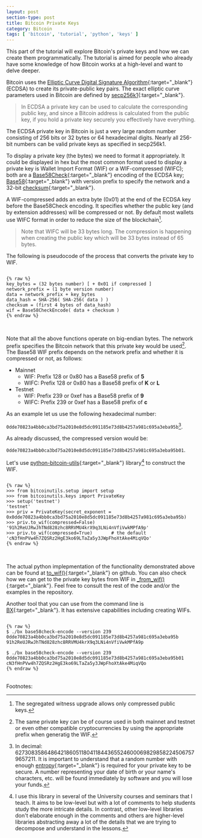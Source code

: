 ```yaml
---
layout: post
section-type: post
title: Bitcoin Private Keys
category: Bitcoin
tags: [ 'bitcoin', 'tutorial', 'python', 'keys' ]
---
```


This part of the tutorial will explore Bitcoin's private keys and how we can create them programmatically. The tutorial is aimed for people who already have some knowledge of how Bitcoin works at a high-level and want to delve deeper. 

Bitcoin uses the [Elliptic Curve Digital Signature Algorithm](https://en.wikipedia.org/wiki/Elliptic_Curve_Digital_Signature_Algorithm){:target="_blank"} (ECDSA) to create its private-public key pairs. The exact elliptic curve parameters used in Bitcoin are defined by [secp256k1](https://en.bitcoin.it/wiki/Secp256k1){:target="_blank"}.
	 
> In ECDSA a private key can be used to calculate the corresponding public key, and since a Bitcoin address is calculated from the public key, if you hold a private key securely you effectively have everything.

The ECDSA private key in Bitcoin is just a very large random number consisting of 256 bits or 32 bytes or 64 hexadecimal digits. Nearly all 256-bit numbers can be valid private keys as specified in secp256k1.

To display a private key (the bytes) we need to format it appropriately. It could be displayed in hex but the most common format used to display a private key is Wallet Import Format (WIF) or a WIF-compressed (WIFC); both are a [Base58Check](https://en.bitcoin.it/wiki/Base58Check_encoding){:target="_blank"} encoding of the ECDSA key; [Base58](https://en.wikipedia.org/wiki/Base58){:target="_blank"} with version prefix to specify the network and a 32-bit [checksum](https://en.wikipedia.org/wiki/Checksum){:target="_blank"}.

A WIF-compressed adds an extra byte (0x01) at the end of the ECDSA key before the Base58Check encoding. It specifies whether the public key (and by extension addresses) will be compressed or not. By default most wallets use WIFC format in order to reduce the size of the blockchain[^1].

> Note that WIFC will be 33 bytes long. The compression is happening when creating the public key which will be 33 bytes instead of 65 bytes.

The following is pseudocode of the process that converts the private key to WIF.

<pre><code data-trim class="bash">
{% raw %}
key_bytes = (32 bytes number) [ + 0x01 if compressed ]
network_prefix = (1 byte version number)
data = network_prefix + key_bytes
data_hash = SHA-256( SHA-256( data ) )
checksum = (first 4 bytes of data_hash)
wif = Base58CheckEncode( data + checksum )
{% endraw %}
</code></pre>
<br/> 

Note that all the above functions operate on big-endian bytes. The network prefix specifies the Bitcoin network that this private key would be used[^2]. The Base58 WIF prefix depends on the network prefix and whether it is compressed or not, as follows:

* Mainnet
  * WIF: Prefix 128 or 0x80 has a Base58 prefix of **5**
  * WIFC: Prefix 128 or 0x80 has a Base58 prefix of **K** or **L**
* Testnet
  * WIF: Prefix 239 or 0xef has a Base58 prefix of **9**
  * WIFC: Prefix 239 or 0xef has a Base58 prefix of **c**

As an example let us use the following hexadecimal number:

`0dde70823a4bb0ca3bd75a2010e8d5dc091185e73d8b4257a981c695a3eba95b`[^3]. 

As already discussed, the compressed version would be:

`0dde70823a4bb0ca3bd75a2010e8d5dc091185e73d8b4257a981c695a3eba95b01`. 

Let's use [python-bitcoin-utils](https://github.com/karask/python-bitcoin-utils){:target="_blank"} library[^4] to construct the WIF.

<pre><code data-trim class="python">
{% raw %}
>>> from bitcoinutils.setup import setup
>>> from bitcoinutils.keys import PrivateKey
>>> setup('testnet')
'testnet'
>>> priv = PrivateKey(secret_exponent = 0x0dde70823a4bb0ca3bd75a2010e8d5dc091185e73d8b4257a981c695a3eba95b)
>>> priv.to_wif(compressed=False)
'91h2ReUJRwJhTNd828zhc8RRVMU4krX9q3LNi4nVfiVwkMPfA9p'
>>> priv.to_wif(compressed=True)       # the default
'cN3fHnPVw4h7ZQSRz2HgE3ko69LTaZa5y3JWpFhoXtAke4MiqVQo'
{% endraw %}
</code></pre>
<br/> 

The actual python implepmentation of the functionality demonstrated above can be found at [to\_wif()](https://github.com/karask/python-bitcoin-utils/blob/42875a3fa90d267f2e5e17e017cb28fc8a90c5a8/bitcoinutils/keys.py#L169-L193){:target="_blank"} on github. You can also check how we can get to the private key bytes from WIF in [\_from\_wif()](https://github.com/karask/python-bitcoin-utils/blob/42875a3fa90d267f2e5e17e017cb28fc8a90c5a8/bitcoinutils/keys.py#L129-L166){:target="_blank"}. Feel free to consult the rest of the code and/or the examples in the repository. 

Another tool that you can use from the command line is [BX](https://github.com/libbitcoin/libbitcoin-explorer/wiki/Download-BX){:target="_blank"}. It has extensive capabilities including creating WIFs.

<pre><code data-trim class="shell">
{% raw %}
$ ./bx base58check-encode --version 239 0dde70823a4bb0ca3bd75a2010e8d5dc091185e73d8b4257a981c695a3eba95b
91h2ReUJRwJhTNd828zhc8RRVMU4krX9q3LNi4nVfiVwkMPfA9p

$ ./bx base58check-encode --version 239 0dde70823a4bb0ca3bd75a2010e8d5dc091185e73d8b4257a981c695a3eba95b01
cN3fHnPVw4h7ZQSRz2HgE3ko69LTaZa5y3JWpFhoXtAke4MiqVQo
{% endraw %}
</code></pre>



<br/>
Footnotes:

[^1]: The segregated witness upgrade allows only compressed public keys.
[^2]: The same private key can be of course used in both mainnet and testnet or even other compatible cryptocurrencies by using the appropriate prefix when generatig the WIF.
[^3]: In decimal: 6273083586486421860511804118443655246000698298582245067579657211. It is important to understand that a random number with enough [entropy](https://en.wikipedia.org/wiki/Entropy_(computing)){:target="_blank"} is required for your private key to be secure. A number representing your date of birth or your name's characters, etc. will be found immediately by software and you will lose your funds.
[^4]: I use this library in several of the University courses and seminars that I teach. It aims to be low-level but with a lot of comments to help students study the more intricate details. In contrast, other low-level libraries don't elaborate enough in the comments and others are higher-level libraries abstracting away a lot of the details that we are trying to decompose and understand in the lessons.
